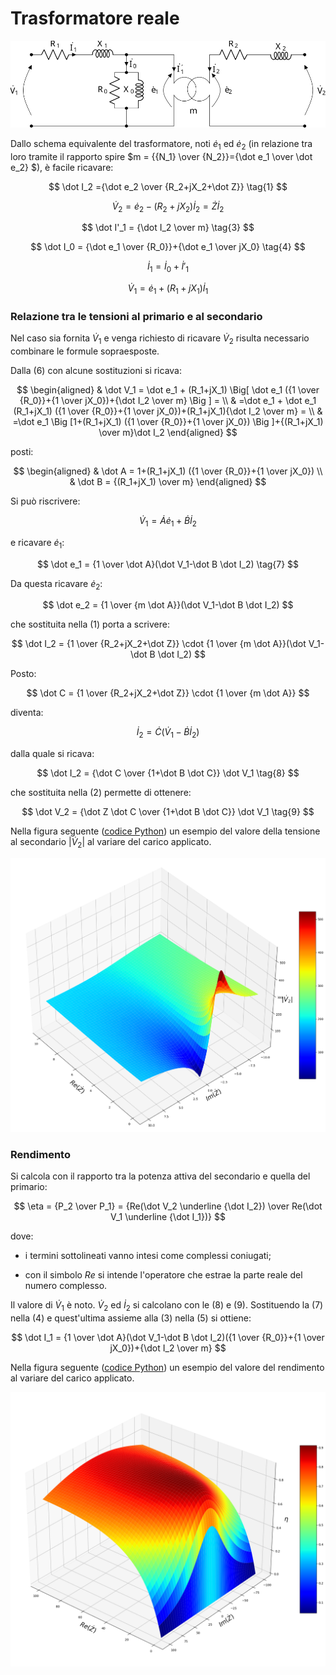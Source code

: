# Trasformatore reale

<p align="center">
  <img src="immagine_trasformatore.svg" />
</p>

Dallo schema equivalente del trasformatore, noti $\dot e_1$ ed $\dot e_2$ (in relazione tra loro tramite il rapporto spire $m = {{N_1} \over {N_2}}={\dot e_1 \over \dot e_2} $), è facile ricavare:

$$
\dot I_2 ={\dot e_2 \over {R_2+jX_2+\dot Z}} \tag{1}
$$

$$
\dot V_2=\dot e_2 - (R_2+jX_2)\dot I_2 = \dot Z \dot I_2 \tag{2}
$$

$$
\dot I'_1 = {\dot I_2 \over m} \tag{3}
$$

$$
\dot I_0 = {\dot e_1 \over {R_0}}+{\dot e_1 \over jX_0} \tag{4}
$$

$$
\dot I_1 = \dot I_0 + \dot I'_1 \tag{5}
$$

$$
\dot V_1 = \dot e_1 + (R_1+ jX_1) \dot I_1 \tag{6}
$$

### Relazione tra le tensioni al primario e al secondario

Nel caso sia fornita $\dot V_1$ e venga richiesto di ricavare $\dot V_2$ risulta necessario combinare le formule sopraesposte.

Dalla (6) con alcune sostituzioni si ricava:

$$
\begin{aligned}
    & \dot V_1 = \dot e_1 + (R_1+jX_1) \Big[ \dot e_1 ({1 \over {R_0}}+{1 \over jX_0})+{\dot I_2 \over m} \Big ] = \\
    & =\dot e_1 + \dot e_1 (R_1+jX_1) ({1 \over {R_0}}+{1 \over jX_0})+(R_1+jX_1){\dot I_2 \over m} = \\
    & =\dot e_1 \Big [1+(R_1+jX_1) ({1 \over {R_0}}+{1 \over jX_0}) \Big ]+{(R_1+jX_1) \over m}\dot I_2
\end{aligned}
$$

posti:

$$
\begin{aligned}
& \dot A = 1+(R_1+jX_1) ({1 \over {R_0}}+{1 \over jX_0}) \\
& \dot B = {(R_1+jX_1) \over m}
\end{aligned}
$$

Si può riscrivere:

$$
\dot V_1 = \dot A \dot e_1+\dot B \dot I_2
$$

e ricavare $\dot e_1$:

$$
\dot e_1 = {1 \over \dot A}(\dot V_1-\dot B \dot I_2) \tag{7}
$$

Da questa ricavare $\dot e_2$:

$$
\dot e_2 = {1 \over {m \dot A}}(\dot V_1-\dot B \dot I_2)
$$

che sostituita nella (1) porta a scrivere:

$$
\dot I_2 = {1 \over {R_2+jX_2+\dot Z}} \cdot {1 \over {m \dot A}}(\dot V_1-\dot B \dot I_2)
$$

Posto:

$$
\dot C = {1 \over {R_2+jX_2+\dot Z}} \cdot {1 \over {m \dot A}}
$$

diventa:

$$
\dot I_2 = \dot C(\dot V_1-\dot B \dot I_2)
$$

dalla quale si ricava:

$$
\dot I_2 = {\dot C \over {1+\dot B \dot C}} \dot V_1 \tag{8}
$$

che sostituita nella (2) permette di ottenere:

$$
\dot V_2 = {\dot Z \dot C \over {1+\dot B \dot C}} \dot V_1 \tag{9}
$$

Nella figura seguente ([codice Python](Grafico_tensione_secondario.py)) un esempio del valore della tensione al secondario $|\dot V_2|$ al variare del carico applicato.

![Grafico_V2.png](Grafico_V2.png)

### Rendimento

Si calcola con il rapporto tra la potenza attiva del secondario e quella del primario:

$$
\eta = {P_2 \over P_1} = {Re(\dot V_2 \underline {\dot I_2}) \over Re(\dot V_1 \underline {\dot I_1})}
$$

dove:

- i termini sottolineati vanno intesi come complessi coniugati;

- con il simbolo $Re$ si intende l'operatore che estrae la parte reale del numero complesso.

Il valore di $\dot V_1$ è noto. $\dot V_2$ ed $\dot I_2$ si calcolano con le (8) e (9). Sostituendo la (7) nella (4) e quest'ultima assieme alla (3) nella (5) si ottiene:

$$
\dot I_1 = {1 \over \dot A}(\dot V_1-\dot B \dot I_2)({1 \over {R_0}}+{1 \over jX_0})+{\dot I_2 \over m}
$$

Nella figura seguente ([codice Python](Grafico_rendimento.py)) un esempio del valore del rendimento al variare del carico applicato.

![Grafico_eta.png](Grafico_eta.png)